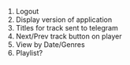 1. Logout
2. Display version of application
3. Titles for track sent to telegram
4. Next/Prev track button on player
5. View by Date/Genres
6. Playlist?
